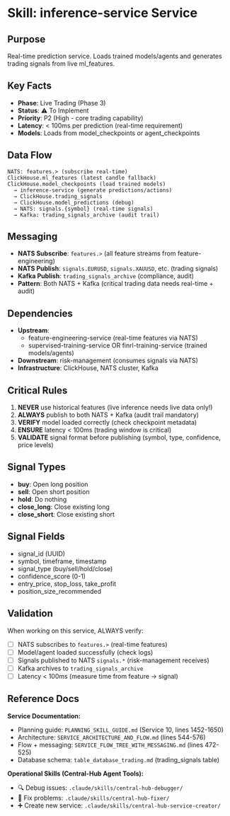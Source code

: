 # Skill: inference-service Service

## Purpose
Real-time prediction service. Loads trained models/agents and generates trading signals from live ml_features.

## Key Facts
- **Phase**: Live Trading (Phase 3)
- **Status**: ⚠️ To Implement
- **Priority**: P2 (High - core trading capability)
- **Latency**: < 100ms per prediction (real-time requirement)
- **Models**: Loads from model_checkpoints or agent_checkpoints

## Data Flow
```
NATS: features.> (subscribe real-time)
ClickHouse.ml_features (latest candle fallback)
ClickHouse.model_checkpoints (load trained models)
  → inference-service (generate predictions/actions)
  → ClickHouse.trading_signals
  → ClickHouse.model_predictions (debug)
  → NATS: signals.{symbol} (real-time signals)
  → Kafka: trading_signals_archive (audit trail)
```

## Messaging
- **NATS Subscribe**: `features.>` (all feature streams from feature-engineering)
- **NATS Publish**: `signals.EURUSD`, `signals.XAUUSD`, etc. (trading signals)
- **Kafka Publish**: `trading_signals_archive` (compliance, audit)
- **Pattern**: Both NATS + Kafka (critical trading data needs real-time + audit)

## Dependencies
- **Upstream**:
  - feature-engineering-service (real-time features via NATS)
  - supervised-training-service OR finrl-training-service (trained models/agents)
- **Downstream**: risk-management (consumes signals via NATS)
- **Infrastructure**: ClickHouse, NATS cluster, Kafka

## Critical Rules
1. **NEVER** use historical features (live inference needs live data only!)
2. **ALWAYS** publish to both NATS + Kafka (audit trail mandatory)
3. **VERIFY** model loaded correctly (check checkpoint metadata)
4. **ENSURE** latency < 100ms (trading window is critical)
5. **VALIDATE** signal format before publishing (symbol, type, confidence, price levels)

## Signal Types
- **buy**: Open long position
- **sell**: Open short position
- **hold**: Do nothing
- **close_long**: Close existing long
- **close_short**: Close existing short

## Signal Fields
- signal_id (UUID)
- symbol, timeframe, timestamp
- signal_type (buy/sell/hold/close)
- confidence_score (0-1)
- entry_price, stop_loss, take_profit
- position_size_recommended

## Validation
When working on this service, ALWAYS verify:
- [ ] NATS subscribes to `features.>` (real-time features)
- [ ] Model/agent loaded successfully (check logs)
- [ ] Signals published to NATS `signals.*` (risk-management receives)
- [ ] Kafka archives to `trading_signals_archive`
- [ ] Latency < 100ms (measure time from feature → signal)

## Reference Docs

**Service Documentation:**
- Planning guide: `PLANNING_SKILL_GUIDE.md` (Service 10, lines 1452-1650)
- Architecture: `SERVICE_ARCHITECTURE_AND_FLOW.md` (lines 544-576)
- Flow + messaging: `SERVICE_FLOW_TREE_WITH_MESSAGING.md` (lines 472-525)
- Database schema: `table_database_trading.md` (trading_signals table)

**Operational Skills (Central-Hub Agent Tools):**
- 🔍 Debug issues: `.claude/skills/central-hub-debugger/`
- 🔧 Fix problems: `.claude/skills/central-hub-fixer/`
- ➕ Create new service: `.claude/skills/central-hub-service-creator/`
